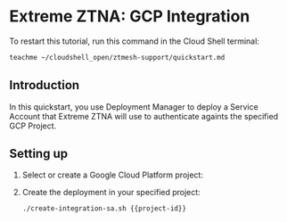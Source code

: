 # Extreme ZTNA: GCP Integration

To restart this tutorial, run this command in the Cloud Shell terminal:

```sh
teachme ~/cloudshell_open/ztmesh-support/quickstart.md
```


## Introduction

In this quickstart, you use Deployment Manager to deploy a Service Account that Extreme ZTNA will use to authenticate againts the specified GCP Project.


## Setting up

1. Select or create a Google Cloud Platform project:

    <walkthrough-project-setup></walkthrough-project-setup>

2. Create the deployment in your specified project:

    ```sh
	./create-integration-sa.sh {{project-id}}
    ```
